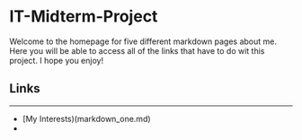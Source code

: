 # IT-Midterm-Project

Welcome to the homepage for five different markdown pages about me. Here you will be able to access all of the links that have to do wit this project. I hope you enjoy!

## Links
---
* [My Interests)(markdown_one.md)
* 
